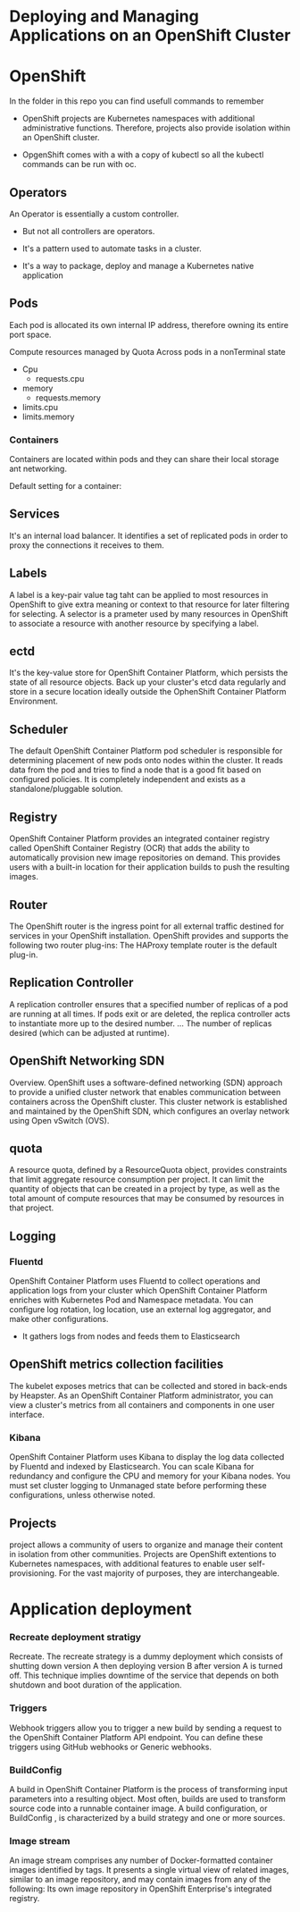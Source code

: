 # Deploying and Managing Applications on an OpenShift Cluster


<h1>OpenShift</h1>

In the folder in this repo you can find usefull commands to remember
<br>
- OpenShift projects are Kubernetes namespaces with additional administrative functions. Therefore, projects also provide isolation within an OpenShift cluster.

- OpgenShift comes with a with a copy of kubectl so all the kubectl commands can be run with oc.

<h2>Operators</h2>
An Operator is essentially a custom controller.

- But not all controllers are operators.

- It's a pattern used to automate tasks in a cluster. <br>
- It's a way to package, deploy and manage a Kubernetes native application <br>

<h2>Pods</h2>
Each pod is allocated its own internal IP address, therefore owning its entire port space.

Compute resources managed by Quota Across pods in a nonTerminal state
- Cpu
    - requests.cpu
- memory
    - requests.memory
- limits.cpu
- limits.memory

<h3>Containers</h3>
Containers are located within pods and they can share their local storage ant networking.

Default setting for a container:


<h2>Services</h3>
It's an internal load balancer. It identifies a set of replicated pods in order to proxy the connections it receives to them.

<h2>Labels</h2>
A label is a key-pair value tag taht can be applied to most resources in OpenShift to give extra meaning or context to that resource for later filtering for selecting. A selector is a prameter used by many resources in OpenShift to associate a resource with another resource by specifying a label.

<h2>ectd</h2>
It's the key-value store for OpenShift Container Platform, which persists the state of all resource objects. Back up your cluster's etcd data regularly and store in a secure location ideally outside the OphenShift Container Platform Environment.

<h2>Scheduler</h2>
The default OpenShift Container Platform pod scheduler is responsible for determining placement of new pods onto nodes within the cluster. It reads data from the pod and tries to find a node that is a good fit based on configured policies. It is completely independent and exists as a standalone/pluggable solution.

<h2>Registry</h2>
OpenShift Container Platform provides an integrated container registry called OpenShift Container Registry (OCR) that adds the ability to automatically provision new image repositories on demand. This provides users with a built-in location for their application builds to push the resulting images.

<h2>Router</h2>
The OpenShift router is the ingress point for all external traffic destined for services in your OpenShift installation. OpenShift provides and supports the following two router plug-ins: The HAProxy template router is the default plug-in.

<h2>Replication Controller</h2>
A replication controller ensures that a specified number of replicas of a pod are running at all times. If pods exit or are deleted, the replica controller acts to instantiate more up to the desired number. ... The number of replicas desired (which can be adjusted at runtime).

<h2>OpenShift Networking SDN</h2>
Overview. OpenShift uses a software-defined networking (SDN) approach to provide a unified cluster network that enables communication between containers across the OpenShift cluster. This cluster network is established and maintained by the OpenShift SDN, which configures an overlay network using Open vSwitch (OVS).

<h2>quota</h2>
A resource quota, defined by a ResourceQuota object, provides constraints that limit aggregate resource consumption per project. It can limit the quantity of objects that can be created in a project by type, as well as the total amount of compute resources that may be consumed by resources in that project.

<h2>Logging</h2>
<h3>Fluentd</h3>
OpenShift Container Platform uses Fluentd to collect operations and application logs from your cluster which OpenShift Container Platform enriches with Kubernetes Pod and Namespace metadata. You can configure log rotation, log location, use an external log aggregator, and make other configurations.

- It gathers logs from nodes and feeds them to Elasticsearch

<h2>OpenShift metrics collection facilities</h2>
The kubelet exposes metrics that can be collected and stored in back-ends by Heapster. As an OpenShift Container Platform administrator, you can view a cluster's metrics from all containers and components in one user interface.

<h3>Kibana</h3>
OpenShift Container Platform uses Kibana to display the log data collected by Fluentd and indexed by Elasticsearch. You can scale Kibana for redundancy and configure the CPU and memory for your Kibana nodes. You must set cluster logging to Unmanaged state before performing these configurations, unless otherwise noted.

<h2>Projects</h2>
 project allows a community of users to organize and manage their content in isolation from other communities. Projects are OpenShift extentions to Kubernetes namespaces, with additional features to enable user self-provisioning. For the vast majority of purposes, they are interchangeable.

 <h1>Application deployment</h1>

<h3>Recreate deployment stratigy</h3>
Recreate. The recreate strategy is a dummy deployment which consists of shutting down version A then deploying version B after version A is turned off. This technique implies downtime of the service that depends on both shutdown and boot duration of the application.

<h3>Triggers</h3>
Webhook triggers allow you to trigger a new build by sending a request to the OpenShift Container Platform API endpoint. You can define these triggers using GitHub webhooks or Generic webhooks.

<h3>BuildConfig</h3>
A build in OpenShift Container Platform is the process of transforming input parameters into a resulting object. Most often, builds are used to transform source code into a runnable container image. A build configuration, or BuildConfig , is characterized by a build strategy and one or more sources.

<h3>Image stream</h3>
An image stream comprises any number of Docker-formatted container images identified by tags. It presents a single virtual view of related images, similar to an image repository, and may contain images from any of the following: Its own image repository in OpenShift Enterprise's integrated registry.
